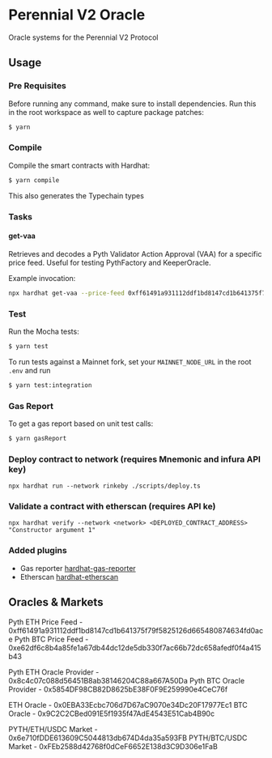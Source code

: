 # Perennial V2 Oracle

Oracle systems for the Perennial V2 Protocol

## Usage

### Pre Requisites

Before running any command, make sure to install dependencies. Run this in the root workspace as well to capture package patches:

```sh
$ yarn
```

### Compile

Compile the smart contracts with Hardhat:

```sh
$ yarn compile
```

This also generates the Typechain types

### Tasks
#### get-vaa
Retrieves and decodes a Pyth Validator Action Approval (VAA) for a specific price feed. Useful for testing PythFactory and KeeperOracle.

Example invocation:
```sh
npx hardhat get-vaa --price-feed 0xff61491a931112ddf1bd8147cd1b641375f79f5825126d665480874634fd0ace --timestamp 1711425600
```

### Test

Run the Mocha tests:

```sh
$ yarn test
```

To run tests against a Mainnet fork, set your `MAINNET_NODE_URL` in the root `.env` and run

```sh
$ yarn test:integration
```

### Gas Report

To get a gas report based on unit test calls:

```sh
$ yarn gasReport
```

### Deploy contract to network (requires Mnemonic and infura API key)

```
npx hardhat run --network rinkeby ./scripts/deploy.ts
```

### Validate a contract with etherscan (requires API ke)

```
npx hardhat verify --network <network> <DEPLOYED_CONTRACT_ADDRESS> "Constructor argument 1"
```

### Added plugins

- Gas reporter [hardhat-gas-reporter](https://hardhat.org/plugins/hardhat-gas-reporter.html)
- Etherscan [hardhat-etherscan](https://hardhat.org/plugins/nomiclabs-hardhat-etherscan.html)

## Oracles & Markets
Pyth ETH Price Feed - 0xff61491a931112ddf1bd8147cd1b641375f79f5825126d665480874634fd0ace
Pyth BTC Price Feed - 0xe62df6c8b4a85fe1a67db44dc12de5db330f7ac66b72dc658afedf0f4a415b43

Pyth ETH Oracle Provider - 0x8c4c07c088d56451B8ab38146204C88a667A50Da
Pyth BTC Oracle Provider - 0x5854DF98CB82D8625bE38F0F9E259990e4CeC76f

ETH Oracle - 0x0EBA33Ecbc706d7D67aC9070e34Dc20F17977Ec1
BTC Oracle - 0x9C2C2CBed091E5f1935f47AdE4543E51Cab4B90c

PYTH/ETH/USDC Market -  0x6e710fDDE613609C5044813db674D4da35a593FB
PYTH/BTC/USDC Market -  0xFEb2588d42768f0dCeF6652E138d3C9D306e1FaB

